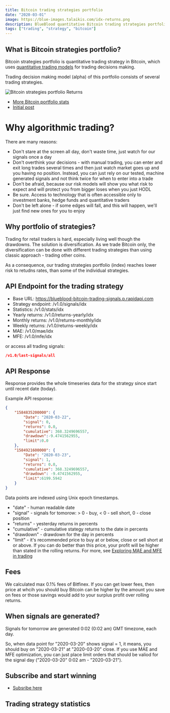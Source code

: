 ```yaml
---
title: Bitcoin trading strategies portfolio
date: "2020-03-01"
image: https://blue-images.talaikis.com/idx-returns.png
description: BlueBlood quantitative Bitcoin trading strategies portfolio signals.
tags: ["trading", "strategy", "bitcoin"]
---
```


## What is Bitcoin strategies portfolio?

Bitcoin strategies portfolio is quantitative trading strategy in Bitcoin, which uses [quantitative trading models](/trading-philosophy) for trading decisions making.

Trading decision making model (alpha) of this portfolio consists of several trading strategies.

![Bitcoin strategies portfolio Returns](https://blue-images.talaikis.com/idx-returns.png "Bitcoin strategies portfolio Returns")

* [More Bitcoin portfolio stats](/performance)
* [Initial post](/introducing-bitcoin-strategies)

# Why algorithmic trading?

There are many reasons:

* Don't stare at the screen all day, don't waste time, just watch for our signals once a day
* Don't overthink your decisions - with manual trading, you can enter and exit long trades several times and then just watch market goes up and you having no position. Instead, you can just rely on our tested, machine generated signals and not think twice for when to enter into a trade
* Don't be afraid, because our risk models will show you what risk to expect and will protect you from bigger loses when you just HODL
* Be sure. Access to technology that is often accessible only to investment banks, hedge funds and quantitative traders
* Don't be left alone - if some edges will fall, and this will happen, we'll just find new ones for you to enjoy

## Why portfolio of strategies?

Trading for retail traders is hard, especially living well though the drawdowns. The solution is diversification. As we trade Bitcoin only, the diversification can be done with different trading strategies than using classic approach - trading other coins.

As a consequence, our trading strategies portfolio (index) reaches lower risk to retudns rates, than some of the individual strategies.

## API Endpoint for the trading strategy

* Base URL: https://blueblood-bitcoin-trading-signals.p.rapidapi.com
* Strategy endpoint: /v1.0/signals/idx
* Statistics: /v1.0/stats/idx
* Yearly returns: /v1.0/returns-yearly/idx
* Monthly returns: /v1.0/returns-monthly/idx
* Weekly returns: /v1.0/returns-weekly/idx
* MAE: /v1.0/mae/idx
* MFE: /v1.0/mfe/idx

or access all trading signals:

```json
/v1.0/last-signals/all
```

## API Response

Response provides the whole timeseries data for the strategy since start until recent date (today).

Example API response:

```json
{
    "1584835200000": {
        "Date": "2020-03-22",
        "signal": 0,
        "returns": 0.0,
        "cumulative": 368.3249696557,
        "drawdown":-9.4741562955,
        "limit":0.0
    },
    "1584921600000": {
        "Date": "2020-03-23",
        "signal": 1,
        "returns": 0.0,
        "cumulative": 368.3249696557,
        "drawdown": -9.4741562955,
        "limit":6199.5942
    }
}
```

Data points are indexed using Unix epoch timestamps.

* "date" - human readable date
* "signal" - signals for tomorow: > 0 - buy, < 0 - sell short, 0 - close position
* "returns" - yesterday returns in percents
* "cumulative" - cumulative stategy returns to the date in percents
* "drawdown" - drawdown for the day in percents
* "limit" - it's recommended price to buy at or below, close or sell short at or above. If you can do better than this price, your profit will be higher than stated in the rolling returns. For more, see [Exploring MAE and MFE in trading](/explaining-mae-mfe-trading)

## Fees

We calculated max 0.1% fees of Bitfinex. If you can get lower fees, then price at whcih you should buy Bitcoin can be higher by the amount you save on fees or those savings would add to your surplus profit over rolling returns.

## When signals are generated?

Signals for tomorrow are generated 0:02 (0:02 am) GMT timezone, each day.

So, when data point for "2020-03-20" shows signal = 1, it means, you should buy on "2020-03-21" at "2020-03-20" close. If you use MAE and MFE optimization, you can just place limit orders that should be valiod for the signal day ("2020-03-20" 0:02 am - "2020-03-21").

## Subscribe and start winning

- [Subsribe here](https://rapidapi.com/talaikis.tadas/api/blueblood-bitcoin-trading-signals/pricing)

## Trading strategy statistics
